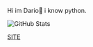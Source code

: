Hi im Dario👋
i know python.

![GitHub Stats](https://github-readme-stats.vercel.app/api?username=DarioStar999&theme=radical)

<a href=https://imperfectbonypentagon.dariostar999.repl.co/>SITE</a>
